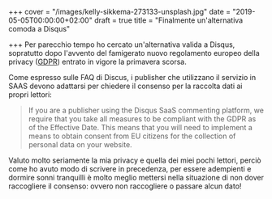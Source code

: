 +++
cover = "/images/kelly-sikkema-273133-unsplash.jpg"
date = "2019-05-05T00:00:00+02:00"
draft = true
title = "Finalmente un'alternativa comoda a Disqus"

+++
Per parecchio tempo ho cercato un'alternativa valida a Disqus, sopratutto dopo l'avvento del famigerato nuovo regolamento europeo della privacy ([GDPR](https://eugdpr.org/ "GDPR")) entrato in vigore la primavera scorsa.

Come espresso sulle FAQ di Discus, i publisher che utilizzano il servizio in SAAS devono adattarsi per chiedere il consenso per la raccolta dati ai propri lettori:

> If you are a publisher using the Disqus SaaS commenting platform, we require that you take all measures to be compliant with the GDPR as of the Effective Date. This means that you will need to implement a means to obtain consent from EU citizens for the collection of personal data on your website.

Valuto molto seriamente la mia privacy e quella dei miei pochi lettori, perciò come ho avuto modo di scrivere in precedenza, per essere adempienti e dormire sonni tranquilli è molto meglio mettersi nella situazione di non dover raccogliere il consenso: ovvero non raccogliere o passare alcun dato!